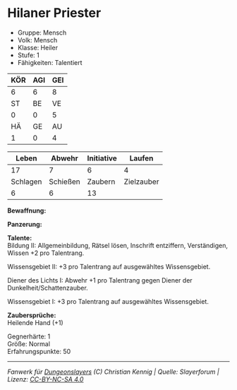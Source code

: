# Hilaner Priester  
- Gruppe: Mensch  
- Volk: Mensch  
- Klasse: Heiler  
- Stufe: 1  
- Fähigkeiten: Talentiert  


| KÖR | AGI | GEI |  
| --- | --- | --- |  
| 6   | 6   | 8   |
| ST  | BE  | VE  |  
| 0   | 0   | 5   |
| HÄ  | GE  | AU  |  
| 1   | 0   | 4   |


| Leben    | Abwehr   | Initiative | Laufen     |
| -------- | -------- | ---------- | ---------- |
| 17       | 7        | 6          | 4          |
| Schlagen | Schießen | Zaubern    | Zielzauber |
| 6        | 6        | 13         |            |

**Bewaffnung:**  


**Panzerung:**  


**Talente:**  
Bildung II: Allgemeinbildung, Rätsel lösen, Inschrift entziffern, Verständigen, Wissen +2 pro Talentrang. 

Wissensgebiet II: +3 pro Talentrang auf ausgewähltes Wissensgebiet. 

Diener des Lichts I: Abwehr +1 pro Talentrang gegen Diener der Dunkelheit/Schattenzauber. 

Wissensgebiet I: +3 pro Talentrang auf ausgewähltes Wissensgebiet. 


**Zaubersprüche:**  
Heilende Hand (+1)

Gegnerhärte: 1  
Größe: Normal  
Erfahrungspunkte: 50  



___
*Fanwerk für [Dungeonslayers](https://www.dungeonslayers.net/) (C) Christian Kennig | Quelle: Slayerforum | Lizenz: [CC-BY-NC-SA 4.0](https://creativecommons.org/licenses/by-nc-sa/4.0/deed.de)*
